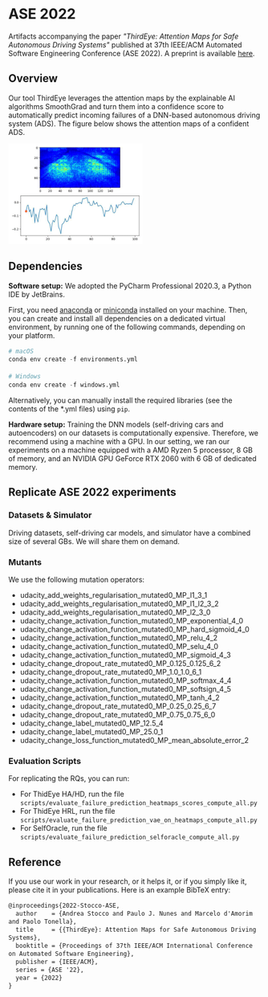 # ASE 2022
Artifacts accompanying the paper *"ThirdEye: Attention Maps for Safe Autonomous Driving Systems"* published at 37th IEEE/ACM Automated Software Engineering Conference (ASE 2022). A preprint is available [here](https://tsigalko18.github.io/assets/pdf/2022-Stocco-ASE.pdf).

## Overview

Our tool ThirdEye leverages the attention maps by the explainable AI algorithms SmoothGrad and turn them into a confidence 
score to automatically predict incoming failures of a DNN-based autonomous driving system (ADS). The figure below shows the attention maps of a confident ADS.

<img src="images/nominal.gif" height="200" />

## Dependencies

**Software setup:** We adopted the PyCharm Professional 2020.3, a Python IDE by JetBrains.

First, you need [anaconda](https://www.continuum.io/downloads) or [miniconda](https://conda.io/miniconda.html) installed on your machine. Then, you can create and install all dependencies on a dedicated virtual environment, by running one of the following commands, depending on your platform.

```python
# macOS
conda env create -f environments.yml 

# Windows
conda env create -f windows.yml
```

Alternatively, you can manually install the required libraries (see the contents of the *.yml files) using ```pip```.

**Hardware setup:** Training the DNN models (self-driving cars and autoencoders) on our datasets is computationally expensive. Therefore, we recommend using a machine with a GPU. In our setting, we ran our experiments on a machine equipped with a AMD Ryzen 5 processor, 8 GB of memory, and an NVIDIA GPU GeForce RTX 2060 with 6 GB of dedicated memory.

## Replicate ASE 2022 experiments

### Datasets & Simulator

Driving datasets, self-driving car models, and simulator have a combined size of several GBs. We will share them on demand.

### Mutants

We use the following mutation operators:

* udacity_add_weights_regularisation_mutated0_MP_l1_3_1
* udacity_add_weights_regularisation_mutated0_MP_l1_l2_3_2
* udacity_add_weights_regularisation_mutated0_MP_l2_3_0
* udacity_change_activation_function_mutated0_MP_exponential_4_0
* udacity_change_activation_function_mutated0_MP_hard_sigmoid_4_0
* udacity_change_activation_function_mutated0_MP_relu_4_2
* udacity_change_activation_function_mutated0_MP_selu_4_0
* udacity_change_activation_function_mutated0_MP_sigmoid_4_3
* udacity_change_dropout_rate_mutated0_MP_0.125_0.125_6_2
* udacity_change_dropout_rate_mutated0_MP_1.0_1.0_6_1
* udacity_change_activation_function_mutated0_MP_softmax_4_4
* udacity_change_activation_function_mutated0_MP_softsign_4_5
* udacity_change_activation_function_mutated0_MP_tanh_4_2
* udacity_change_dropout_rate_mutated0_MP_0.25_0.25_6_7
* udacity_change_dropout_rate_mutated0_MP_0.75_0.75_6_0
* udacity_change_label_mutated0_MP_12.5_4
* udacity_change_label_mutated0_MP_25.0_1
* udacity_change_loss_function_mutated0_MP_mean_absolute_error_2


### Evaluation Scripts

For replicating the RQs, you can run:

* For ThidEye HA/HD, run the file `scripts/evaluate_failure_prediction_heatmaps_scores_compute_all.py`
* For ThidEye HRL, run the file `scripts/evaluate_failure_prediction_vae_on_heatmaps_compute_all.py`
* For SelfOracle, run the file `scripts/evaluate_failure_prediction_selforacle_compute_all.py`

## Reference

If you use our work in your research, or it helps it, or if you simply like it, please cite it in your publications. 
Here is an example BibTeX entry:

```
@inproceedings{2022-Stocco-ASE,
  author    = {Andrea Stocco and Paulo J. Nunes and Marcelo d'Amorim and Paolo Tonella},
  title     = {{ThirdEye}: Attention Maps for Safe Autonomous Driving Systems},
  booktitle = {Proceedings of 37th IEEE/ACM International Conference on Automated Software Engineering},
  publisher = {IEEE/ACM},
  series = {ASE '22},
  year = {2022}
}
```
